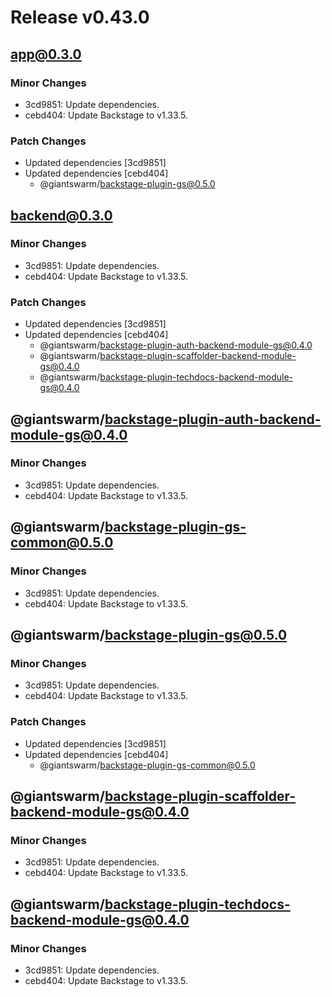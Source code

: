 # Release v0.43.0

## app@0.3.0

### Minor Changes

- 3cd9851: Update dependencies.
- cebd404: Update Backstage to v1.33.5.

### Patch Changes

- Updated dependencies [3cd9851]
- Updated dependencies [cebd404]
  - @giantswarm/backstage-plugin-gs@0.5.0

## backend@0.3.0

### Minor Changes

- 3cd9851: Update dependencies.
- cebd404: Update Backstage to v1.33.5.

### Patch Changes

- Updated dependencies [3cd9851]
- Updated dependencies [cebd404]
  - @giantswarm/backstage-plugin-auth-backend-module-gs@0.4.0
  - @giantswarm/backstage-plugin-scaffolder-backend-module-gs@0.4.0
  - @giantswarm/backstage-plugin-techdocs-backend-module-gs@0.4.0

## @giantswarm/backstage-plugin-auth-backend-module-gs@0.4.0

### Minor Changes

- 3cd9851: Update dependencies.
- cebd404: Update Backstage to v1.33.5.

## @giantswarm/backstage-plugin-gs-common@0.5.0

### Minor Changes

- 3cd9851: Update dependencies.
- cebd404: Update Backstage to v1.33.5.

## @giantswarm/backstage-plugin-gs@0.5.0

### Minor Changes

- 3cd9851: Update dependencies.
- cebd404: Update Backstage to v1.33.5.

### Patch Changes

- Updated dependencies [3cd9851]
- Updated dependencies [cebd404]
  - @giantswarm/backstage-plugin-gs-common@0.5.0

## @giantswarm/backstage-plugin-scaffolder-backend-module-gs@0.4.0

### Minor Changes

- 3cd9851: Update dependencies.
- cebd404: Update Backstage to v1.33.5.

## @giantswarm/backstage-plugin-techdocs-backend-module-gs@0.4.0

### Minor Changes

- 3cd9851: Update dependencies.
- cebd404: Update Backstage to v1.33.5.
